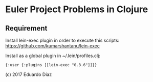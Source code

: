 # Euler Project Problems in Clojure

## Requirement

Install lein-exec plugin in order to execute this scripts: https://github.com/kumarshantanu/lein-exec

Install as a global plugin in ~/.lein/profiles.clj:

	{:user {:plugins [[lein-exec "0.3.6"]]}}


(c) 2017 Eduardo Díaz